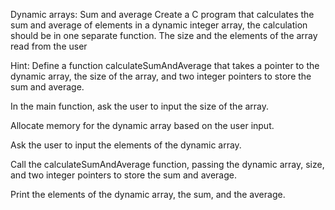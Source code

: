 Dynamic arrays: Sum and average
Create a C program that calculates the sum and average of elements in a dynamic integer array, the calculation should be in one separate function. The size and the elements of the array read from the user


Hint: 
Define a function calculateSumAndAverage that takes a pointer to the dynamic array, the size of the array, and two integer pointers to store the sum and average.

In the main function, ask the user to input the size of the array.

Allocate memory for the dynamic array based on the user input.

Ask the user to input the elements of the dynamic array.

Call the calculateSumAndAverage function, passing the dynamic array, size, and two integer pointers to store the sum and average.

Print the elements of the dynamic array, the sum, and the average.

